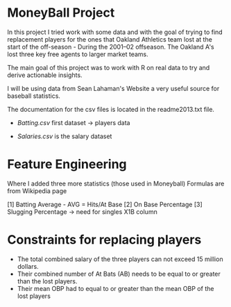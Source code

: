 # MoneyBall Project

In this project I tried work with some data and with the goal of trying to find replacement players for the ones that Oakland Athletics team lost at the start of the off-season - During the 2001–02 offseason. The Oakland A's lost three key free agents to larger market teams.

The main goal of this project was to work with R on real data to try and derive actionable insights.

I will be using data from Sean Lahaman's Website a very useful source for baseball statistics. 

The documentation for the csv files is located in the readme2013.txt file.

- _Batting.csv_ first dataset -> players data

- _Salaries.csv_ is the salary dataset

# Feature Engineering
Where I added three more statistics (those used in Moneyball)
Formulas are from Wikipedia page

[1] Batting Average - AVG = Hits/At Base
[2] On Base Percentage
[3] Slugging Percentage -> need for singles X1B column

# Constraints for replacing players
- The total combined salary of the three players can not exceed 15 million dollars.
- Their combined number of At Bats (AB) needs to be equal to or greater than the lost players.
- Their mean OBP had to equal to or greater than the mean OBP of the lost players
